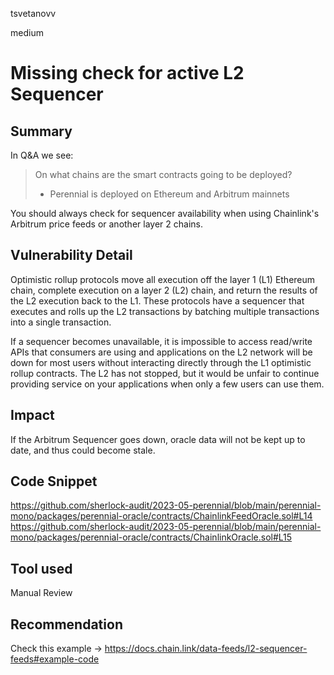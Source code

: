 tsvetanovv

medium

# Missing check for active L2 Sequencer

## Summary

In Q&A we see:

>On what chains are the smart contracts going to be deployed?
>
>  - Perennial is deployed on Ethereum and Arbitrum mainnets

You should always check for sequencer availability when using Chainlink's Arbitrum price feeds or another layer 2 chains. 

## Vulnerability Detail

Optimistic rollup protocols move all execution off the layer 1 (L1) Ethereum chain, complete execution on a layer 2 (L2) chain, and return the results of the L2 execution back to the L1. These protocols have a sequencer that executes and rolls up the L2 transactions by batching multiple transactions into a single transaction.

If a sequencer becomes unavailable, it is impossible to access read/write APIs that consumers are using and applications on the L2 network will be down for most users without interacting directly through the L1 optimistic rollup contracts. The L2 has not stopped, but it would be unfair to continue providing service on your applications when only a few users can use them.

## Impact

If the Arbitrum Sequencer goes down, oracle data will not be kept up to date, and thus could become stale.

## Code Snippet

https://github.com/sherlock-audit/2023-05-perennial/blob/main/perennial-mono/packages/perennial-oracle/contracts/ChainlinkFeedOracle.sol#L14
https://github.com/sherlock-audit/2023-05-perennial/blob/main/perennial-mono/packages/perennial-oracle/contracts/ChainlinkOracle.sol#L15

## Tool used

Manual Review

## Recommendation

Check this example -> https://docs.chain.link/data-feeds/l2-sequencer-feeds#example-code